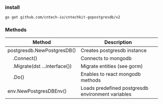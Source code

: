 ### install

```bash
go get github.com/cntech-io/cntechkit-gopostgresdb/v2
```

### Methods

| Method                                               | Description                                       |
| ---------------------------------------------------- | ------------------------------------------------- |
| postgresdb.NewPostgresDB()                           | Creates postgresdb instance                       |
| &nbsp;&nbsp;&nbsp;&nbsp;.Connect()                   | Connects to mongodb                               |
| &nbsp;&nbsp;&nbsp;&nbsp;.Migrate(dst ...interface{}) | Migrate entities (see gorm)                       |
| &nbsp;&nbsp;&nbsp;&nbsp;.Do()                        | Enables to react mongodb methods                  |
| env.NewPostgresDBEnv()                               | Loads predefined postgresdb environment variables |
